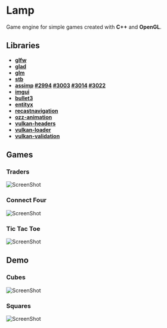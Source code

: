 # Lamp

Game engine for simple games created with **C++** and **OpenGL**.

## Libraries
- **[glfw](https://github.com/glfw/glfw)**
- **[glad](https://github.com/Dav1dde/glad)**
- **[glm](https://github.com/g-truc/glm)**
- **[stb](https://github.com/nothings/stb)**
- **[assimp](https://github.com/assimp/assimp)
    [#2994](https://github.com/assimp/assimp/pull/2994)
    [#3003](https://github.com/assimp/assimp/pull/3003)
    [#3014](https://github.com/assimp/assimp/pull/3014)
    [#3022](https://github.com/assimp/assimp/pull/3022)**
- **[imgui](https://github.com/ocornut/imgui)**
- **[bullet3](https://github.com/bulletphysics/bullet3)**
- **[entityx](https://github.com/alecthomas/entityx)**
- **[recastnavigation](https://github.com/recastnavigation/recastnavigation)**
- **[ozz-animation](https://github.com/guillaumeblanc/ozz-animation)**
- **[vulkan-headers](https://github.com/KhronosGroup/Vulkan-Headers.git)**
- **[vulkan-loader](https://github.com/KhronosGroup/Vulkan-Loader.git)**
- **[vulkan-validation](https://github.com/KhronosGroup/Vulkan-ValidationLayers.git)**

## Games

### Traders
![ScreenShot](https://frozenless.com/images/traders.webp)

### Connect Four
![ScreenShot](https://frozenless.com/images/connect-four.webp)

### Tic Tac Toe
![ScreenShot](https://frozenless.com/images/tic-tac-toe.webp)

## Demo

### Cubes
![ScreenShot](https://frozenless.com/images/cubes.webp)

### Squares
![ScreenShot](https://frozenless.com/images/squares.webp)

